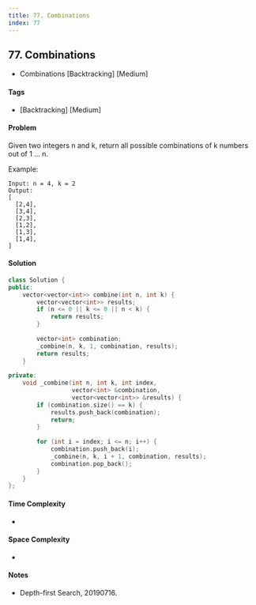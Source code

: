 ```yaml
---
title: 77. Combinations
index: 77
---
```


## 77. Combinations
- Combinations [Backtracking] [Medium]

#### Tags
- [Backtracking] [Medium]

#### Problem
Given two integers n and k, return all possible combinations of k numbers out of 1 ... n.

Example:

    Input: n = 4, k = 2
    Output:
    [
      [2,4],
      [3,4],
      [2,3],
      [1,2],
      [1,3],
      [1,4],
    ]

#### Solution
``` C++
class Solution {
public:
    vector<vector<int>> combine(int n, int k) {
        vector<vector<int>> results;
        if (n <= 0 || k <= 0 || n < k) {
            return results;
        }
        
        vector<int> combination;
        _combine(n, k, 1, combination, results);
        return results;
    }
    
private:
    void _combine(int n, int k, int index, 
                  vector<int> &combination, 
                  vector<vector<int>> &results) {
        if (combination.size() == k) {
            results.push_back(combination);
            return;
        }
        
        for (int i = index; i <= n; i++) {
            combination.push_back(i);
            _combine(n, k, i + 1, combination, results);
            combination.pop_back();
        }
    }
};
```

#### Time Complexity
- 

#### Space Complexity
- 

#### Notes
- Depth-first Search, 20190716.
